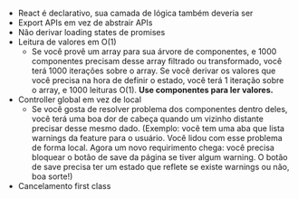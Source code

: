 - React é declarativo, sua camada de lógica também deveria ser
- Export APIs em vez de abstrair APIs
- Não derivar loading states de promises
- Leitura de valores em O(1)
  - Se você provê um array para sua árvore de componentes, e 1000 componentes precisam desse array filtrado ou transformado, você terá 1000 iterações sobre o array. Se você derivar os valores que você precisa na hora de definir o estado, você terá 1 iteração sobre o array, e 1000 leituras O(1). **Use componentes para ler valores.**
- Controller global em vez de local
  - Se você gosta de resolver problema dos componentes dentro deles, você terá uma boa dor de cabeça quando um vizinho distante precisar desse mesmo dado.
  (Exemplo: você tem uma aba que lista warnings da feature para o usuário. Você lidou com esse problema de forma local. Agora um novo requirimento chega: você precisa bloquear o botão de save da página se tiver algum warning. O botão de save precisa ter um estado que reflete se existe warnings ou não, boa sorte!)
- Cancelamento first class